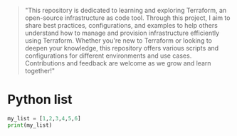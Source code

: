 > "This repository is dedicated to learning and exploring Terraform, an open-source infrastructure as code tool. Through this project, I aim to share best practices, configurations, and examples to help others understand how to manage and provision infrastructure efficiently using Terraform. Whether you're new to Terraform or looking to deepen your knowledge, this repository offers various scripts and configurations for different environments and use cases. Contributions and feedback are welcome as we grow and learn together!"

# Python list

```python
my_list = [1,2,3,4,5,6]
print(my_list)

```

